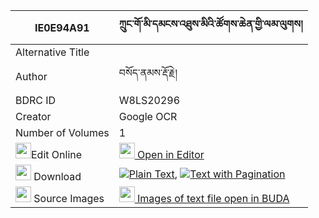 |IE0E94A91|ཀྲུང་གོ་མི་དམངས་འཐུས་མིའི་ཚོགས་ཆེན་གྱི་ལམ་ལུགས། 
| --- | --- 
|Alternative Title |
|Author| བསོད་ནམས་རྡོ་རྗེ།
|BDRC ID | W8LS20296
|Creator | Google OCR
|Number of Volumes| 1
|<img width="25" src="https://img.icons8.com/color/25/000000/edit-property.png">Edit Online| [<img width="25" src="https://avatars.githubusercontent.com/u/45091458?s=200&v=4"> Open in Editor](http://editor.openpecha.org/IE0E94A91)
|<img width="25" src="https://img.icons8.com/fluent/48/000000/download-2.png"/>  Download | [![](https://img.icons8.com/color/20/000000/txt.png)Plain Text](https://github.com/Openpecha/IE0E94A91/releases/download/v1/trung_gomi_mang_tumi_i_tsokche_plain_IE0E94A91.zip), [![](https://img.icons8.com/color/20/000000/txt.png)Text with Pagination](https://github.com/Openpecha/IE0E94A91/releases/download/v1/trung_gomi_mang_tumi_i_tsokche_pages_IE0E94A91.zip)
|<img width="25" src="https://img.icons8.com/plasticine/100/000000/pictures-folder.png"/>  Source Images | [<img width="25" src="https://library.bdrc.io/icons/BUDA-small.svg"> Images of text file open in BUDA](https://library.bdrc.io/show/bdr:W8LS20296)